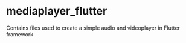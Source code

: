 # mediaplayer_flutter
Contains files used to create a simple audio and videoplayer in Flutter framework
